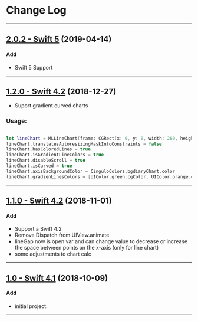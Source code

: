# Change Log
-----

## [2.0.2 - Swift 5](https://github.com/micheltlutz/MLLineChart/releases/tag/v2.0.2) (2019-04-14)

#### Add
* Swift 5 Support

---

## [1.2.0 - Swift 4.2](https://github.com/micheltlutz/MLLineChart/releases/tag/v1.2.0) (2018-12-27)

* Suport gradient curved charts

### Usage: 

```swift 

let lineChart = MLLineChart(frame: CGRect(x: 0, y: 0, width: 260, height: 230))
lineChart.translatesAutoresizingMaskIntoConstraints = false
lineChart.hasColoredLines = true
lineChart.isGradientLineColors = true
lineChart.disableScroll = true
lineChart.isCurved = true
lineChart.axisBackgroundColor = CinguloColors.bgdiaryChart.color
lineChart.gradienLinesColors = [UIColor.green.cgColor, UIColor.orange.cgColor,UIColor.red.cgColor]
```

---

## [1.1.0 - Swift 4.2](https://github.com/micheltlutz/MLLineChart/releases/tag/v1.1.0) (2018-11-01)

#### Add
* Support a Swift 4.2
* Remove Dispatch from UIView.animate
* lineGap now is open var and can change value to decrease or increase the space between points on the x-axis (only for line chart)
* some adjustments to chart calc


---

## [1.0 - Swift 4.1](https://github.com/micheltlutz/MLLineChart/releases/tag/v1.0) (2018-10-09)

#### Add
* initial project.


---

